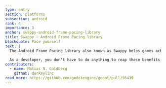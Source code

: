 ```yaml
---
type: entry
section: platforms
subsection: android
rank: 4
importance: 3
anchor: swappy-android-frame-pacing-library
title: Swappy – Android Frame Pacing library
blockquote: Pace yourself
text: |
  The Android Frame Pacing library also known as Swappy helps games achieve smooth rendering and correct frame pacing on Android. The library handles multiple refresh rates if they are supported by the device, which gives a game more flexibility in presenting a frame.

  As a developer, you don't have to do anything to reap these benefits: they are automatic upon upgrading your project.
contributors:
  - name: Matias N. Goldberg
    github: darksylinc
read_more: https://github.com/godotengine/godot/pull/96439
---
```

